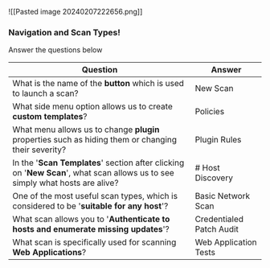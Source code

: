 ![[Pasted image 20240207222656.png]]

### Navigation and Scan Types!﻿  

Answer the questions below

| Question                                                                                                                      | Answer             |
| ----------------------------------------------------------------------------------------------------------------------------- | ------------------ |
| What is the name of the **button** which is used to launch a scan?                                                            | New Scan           |
| What side menu option allows us to create **custom templates**?                                                               | Policies           |
| What menu allows us to change **plugin** properties such as hiding them or changing their severity?                           | Plugin Rules       |
| In the '**Scan Templates**' section after clicking on '**New Scan**', what scan allows us to see simply what hosts are alive? | # Host Discovery   |
| One of the most useful scan types, which is considered to be '**suitable for any host**'?                                     | Basic Network Scan |
| What scan allows you to '**Authenticate to hosts and enumerate missing updates**'?                                            | Credentialed Patch Audit                   |
| What scan is specifically used for scanning **Web Applications**?                                                             | Web Application Tests                   |
